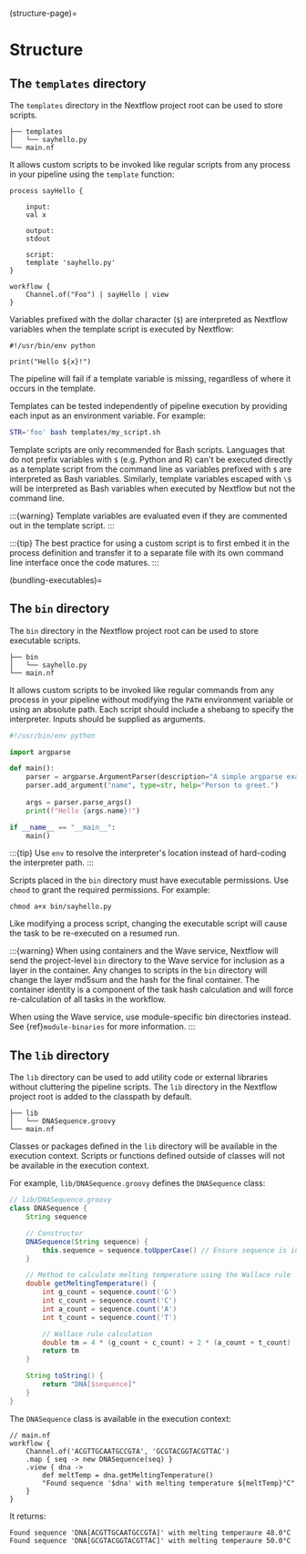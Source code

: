 (structure-page)=

# Structure

## The `templates` directory

The `templates` directory in the Nextflow project root can be used to store scripts.

```
├── templates
│   └── sayhello.py
└── main.nf
```

It allows custom scripts to be invoked like regular scripts from any process in your pipeline using the `template` function:

```
process sayHello {
    
    input:
    val x

    output:
    stdout

    script:
    template 'sayhello.py'
}

workflow {
    Channel.of("Foo") | sayHello | view
}
```

Variables prefixed with the dollar character (`$`) are interpreted as Nextflow variables when the template script is executed by Nextflow:

```
#!/usr/bin/env python

print("Hello ${x}!")
```

The pipeline will fail if a template variable is missing, regardless of where it occurs in the template.

Templates can be tested independently of pipeline execution by providing each input as an environment variable. For example:

```bash
STR='foo' bash templates/my_script.sh
```

Template scripts are only recommended for Bash scripts. Languages that do not prefix variables with `$` (e.g. Python and R) can't be executed directly as a template script from the command line as variables prefixed with `$` are interpreted as Bash variables. Similarly, template variables escaped with `\$` will be interpreted as Bash variables when executed by Nextflow but not the command line.

:::{warning}
Template variables are evaluated even if they are commented out in the template script.
:::

:::{tip}
The best practice for using a custom script is to first embed it in the process definition and transfer it to a separate file with its own command line interface once the code matures.
:::

(bundling-executables)=

## The `bin` directory

The `bin` directory in the Nextflow project root can be used to store executable scripts.

```
├── bin
│   └── sayhello.py
└── main.nf
```

It allows custom scripts to be invoked like regular commands from any process in your pipeline without modifying the `PATH` environment variable or using an absolute path. Each script should include a shebang to specify the interpreter. Inputs should be supplied as arguments.

```python
#!/usr/bin/env python

import argparse

def main():
    parser = argparse.ArgumentParser(description="A simple argparse example.")
    parser.add_argument("name", type=str, help="Person to greet.")
    
    args = parser.parse_args()
    print(f"Hello {args.name}!")

if __name__ == "__main__":
    main()
```

:::{tip}
Use `env` to resolve the interpreter's location instead of hard-coding the interpreter path.
:::

Scripts placed in the `bin` directory must have executable permissions. Use `chmod` to grant the required permissions. For example:

```
chmod a+x bin/sayhello.py
```

Like modifying a process script, changing the executable script will cause the task to be re-executed on a resumed run.

:::{warning}
When using containers and the Wave service, Nextflow will send the project-level `bin` directory to the Wave service for inclusion as a layer in the container. Any changes to scripts in the `bin` directory will change the layer md5sum and the hash for the final container. The container identity is a component of the task hash calculation and will force re-calculation of all tasks in the workflow.

When using the Wave service, use module-specific bin directories instead. See {ref}`module-binaries` for more information.
:::

## The `lib` directory

The `lib` directory can be used to add utility code or external libraries without cluttering the pipeline scripts. The `lib` directory in the Nextflow project root is added to the classpath by default.

```
├── lib
│   └── DNASequence.groovy
└── main.nf
```

Classes or packages defined in the `lib` directory will be available in the execution context. Scripts or functions defined outside of classes will not be available in the execution context.

For example, `lib/DNASequence.groovy` defines the `DNASequence` class:

```groovy
// lib/DNASequence.groovy
class DNASequence {
    String sequence

    // Constructor
    DNASequence(String sequence) {
        this.sequence = sequence.toUpperCase() // Ensure sequence is in uppercase for consistency
    }

    // Method to calculate melting temperature using the Wallace rule
    double getMeltingTemperature() {
        int g_count = sequence.count('G')
        int c_count = sequence.count('C')
        int a_count = sequence.count('A')
        int t_count = sequence.count('T')

        // Wallace rule calculation
        double tm = 4 * (g_count + c_count) + 2 * (a_count + t_count)
        return tm
    }

    String toString() {
        return "DNA[$sequence]"
    }
}
```

The `DNASequence` class is available in the execution context:

```nextflow
// main.nf
workflow {
    Channel.of('ACGTTGCAATGCCGTA', 'GCGTACGGTACGTTAC')
    .map { seq -> new DNASequence(seq) }
    .view { dna -> 
        def meltTemp = dna.getMeltingTemperature()
        "Found sequence '$dna' with melting temperature ${meltTemp}°C" 
    }
}
```

It returns:

```
Found sequence 'DNA[ACGTTGCAATGCCGTA]' with melting temperaure 48.0°C
Found sequence 'DNA[GCGTACGGTACGTTAC]' with melting temperaure 50.0°C
```
